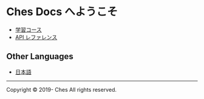 # Ches Docs へようこそ

- [学習コース](./learning/index.md)
- [API レファレンス](./api/index.md)

## Other Languages

- [日本語](./ja/index.md)

---

Copyright © 2019- Ches All rights reserved.
